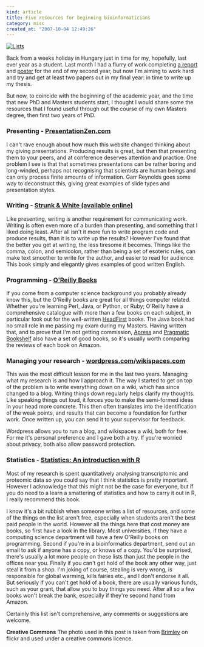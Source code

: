 ```yaml
--- 
kind: article
title: Five resources for beginning bioinformaticians
category: misc
created_at: "2007-10-04 12:49:26"
---
```

<a href="http://flickr.com/photos/brimley/240827613/" title="Lists"><img src="http://www.bioinformaticszen.com/wp-content/uploads/2007/10/lists.jpg" alt="Lists" /></a>

Back from a weeks holiday in Hungary just in time for my, hopefully, last ever year as a student. Last month I had a flurry of work completing <a href="http://www.michaelbarton.me.uk/2007/09/second-year-phd-progress-report/">a report</a> and <a href="http://www.michaelbarton.me.uk/2007/09/poster-for-manchester-life-sciences-symposia/">poster</a> for the end of my second year, but now I'm aiming to work hard and try and get at least two papers out in my final year: in time to write up my thesis.

But now, to coincide with the beginning of the academic year, and the time that new PhD and Masters students start, I thought I would share some the resources that I found useful through out the course of my own Masters degree, then first two years of PhD.

<!--more-->
<h3>Presenting - <a href="http://www.presentationzen.com/">PresentationZen.com</a></h3>
I can't rave enough about how much this website changed thinking about my giving presentations. Producing results is great, but then that presenting them to your peers, and at conference deserves attention and practice. One problem I see is that that sometimes presentations can be rather boring and long-winded, perhaps not recognising that scientists are human beings and can only process finite amounts of information. Garr Reynolds goes some way to deconstruct this, giving great examples of slide types and presentation styles.
<h3>Writing - <a href="http://www.bartleby.com/141/">Strunk &amp; White (available online)</a></h3>
Like presenting, writing is another requirement for communicating work. Writing is often even more of a burden than presenting, and something that I liked doing least. After all isn't it more fun to write program code and produce results, than it is to write up the results? However I've found that the better you get at writing, the less tiresome it becomes. Things like the comma, colon, and semicolon, rather than being a set of esoteric rules, can make text smoother to write for the author, and easier to read for audience. This book simply and elegantly gives examples of good written English.
<h3>Programming - <a href="http://www.oreilly.com/">O'Reilly Books</a></h3>
If you come from a computer science background you probably already know this, but the O'Reilly books are great for all things computer related. Whether you're learning Perl, Java, or Python, or Ruby; O'Reilly have a comprehensive catalogue with more than a few books on each subject, in particular look out for the well-written <a href="http://www.oreilly.com/store/series/headfirst.csp">HeadFirst</a> books. The Java book had no small role in me passing my exam during my Masters. Having written that, and to prove that I'm not getting commission, <a href="http://www.apress.com/">Apress</a> and <a href="http://www.pragmaticprogrammer.com/">Pragmatic Bookshelf</a> also have a set of good books, so it's usually worth comparing the reviews of each book on Amazon.
<h3>Managing your research - <a href="http://wordpress.com/">wordpress.com</a>/<a href="http://www.wikispaces.com/">wikispaces.com</a></h3>
This was the most difficult lesson for me in the last two years. Managing what my research is and how I approach it. The way I started to get on top of the problem is to write everything down on a wiki, which has since changed to a blog. Writing things down regularly helps clarify my thoughts. Like speaking things out loud, it forces you to make the semi-formed ideas in your head more concrete. This then often translates into the identification of the weak points, and results that can become a foundation for further work. Once written up, you can send it to your supervisor for feedback.

Wordpress allows you to run a blog, and wikispaces a wiki, both for free. For me it's personal preference and I gave both a try. If you're worried about privacy, both also allow password protection.
<h3>Statistics - <a href="http://www3.imperial.ac.uk/naturalsciences/research/statisticsusingr">Statistics: An introduction with R</a></h3>
Most of my research is spent quantitatively analysing transcriptomic and proteomic data so you could say that I think statistics is pretty important. However I acknowledge that this might not be the case for everyone, but if you do need to a learn a smattering of statistics and how to carry it out in R, I really recommend this book.

I know it's a bit rubbish when someone writes a list of resources, and some of the things on the list aren't free, especially when students aren't the best paid people in the world. However all the things here that cost money are books, so first have a look in the library. Most universities, if they have a computing science department will have a few O'Reilly books on programming.
Second if you're in a bioinformatics department, send out an email to ask if anyone has a copy, or knows of a copy. You'd be surprised, there's usually a lot more people on these lists than just the people in the offices near you.
Finally if you can't get hold of the book any other way, just steal it from a shop. I'm joking of course, stealing is very wrong, is responsible for global warming, kills fairies etc., and I don't endorse it all. But seriously if you can't get hold of a book, there are usually various funds, such as your grant, that allow you to buy things you need. After all so a few books won't break the bank, especially if they're second hand from Amazon.

Certainly this list isn't comprehensive, any comments or suggestions are welcome.

<strong>Creative Commons</strong>
The photo used in this post is taken from <a href="http://flickr.com/photos/brimley/240827613/">Brimley</a> on flickr and used under a creative commons licence.
